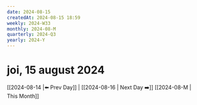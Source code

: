 ```yaml
---
date: 2024-08-15
createdAt: 2024-08-15 18:59
weekly: 2024-W33
monthly: 2024-08-M
quarterly: 2024-Q3
yearly: 2024-Y
---
```

# joi, 15 august 2024

 [[2024-08-14 |⬅️ Prev Day]] | [[2024-08-16 | Next Day ➡️]] 
[[2024-08-M | This Month]]